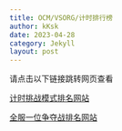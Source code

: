 ```yaml
---
title: OCM/VSORG/计时排行榜
author: kKsk
date: 2023-04-28
category: Jekyll
layout: post
---
```


请点击以下链接跳转网页查看

[计时挑战模式排名网站](https://lowcode.methodot.com/app/olg-wmmt-public/page-6485dc196fbfd93d5cd41d80)

[全服一位争夺战排名网站](https://lowcode.methodot.com/app/olg-wmmt-public/page-6486f3e06fbfd93d5cd423de)